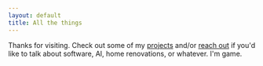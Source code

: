 ```yaml
---
layout: default
title: All the things
---
```


<div class="center" markdown="block">

Thanks for visiting. Check out some of my [projects](/projects) and/or [reach out](/about#contact) if you'd like to talk about software, AI, home renovations, or whatever. I'm game.

</div>
